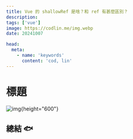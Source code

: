 ```yaml
---
title: Vue 的 shallowRef 是啥？和 ref 有甚麼區別？
description: 
tags: ['vue']
image: https://codlin.me/img.webp
date: 20241007

head:
  meta:
    - name: 'keywords'
      content: 'cod, lin'
---
```


# 標題

![img](/img.webp){height="600"}

## 總結 🐟
